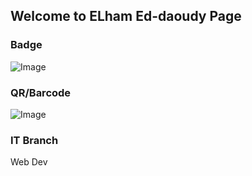 ## Welcome to ELham Ed-daoudy Page


### Badge
![Image](badges/elhamed-daoudy.png)

### QR/Barcode
![Image](qr/qr_elhamed-daoudy.png)
### IT Branch
Web Dev
